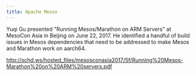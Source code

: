 ```yaml
---
title: Apache Mesos
---
```

Yuqi Gu presented "Running Mesos/Marathon on ARM Servers" at
MesoCon Asia in Beijing on June 22, 2017. He identified a handful
of build issues in Mesos dependencies that need to be addressed
to make Mesos and Marathon work on aarch64.

http://schd.ws/hosted_files/mesosconasia2017/5f/Running%20Mesos-Marathon%20on%20ARM%20servers.pdf
